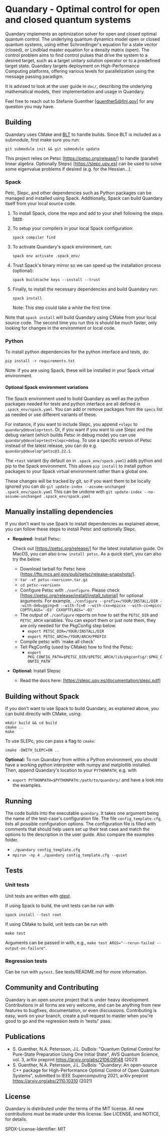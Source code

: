 # Quandary - Optimal control for open and closed quantum systems
Quandary implements an optimization solver for open and closed optimal quantum control. The underlying quantum dynamics model open or closed quantum systems, using either Schroedinger's equation for a state vector (closed), or Lindblad master equation for a density matrix (open). The control problem aims to find control pulses that drive the system to a desired target, such as a target unitary solution operator or to a predefined target state. Quandary targets deployment on High-Performance Computing platforms, offering various levels for parallelization using the message passing paradigm. 

It is advised to look at the user guide in `doc/`, describing the underlying mathematical models, their implementation and usage in Quandary. 

Feel free to reach out to Stefanie Guenther [guenther5@llnl.gov] for any question you may have. 

## Building
Quandary uses CMake and [BLT](https://github.com/LLNL/blt) to handle builds. Since BLT is included as a
submodule, first make sure you run:
```
git submodule init && git submodule update
```

This project relies on Petsc [https://petsc.org/release/] to handle (parallel) linear algebra. Optionally Slepsc [https://slepc.upv.es] can be used to solve some eigenvalue problems if desired (e.g. for the Hessian...).

### Spack
Petc, Slepc, and other dependencies such as Python packages can be managed and installed using Spack. Additionally, Spack can build Quandary itself from your local source code.

1. To install Spack, clone the repo and add to your shell following the steps [here](https://spack.readthedocs.io/en/latest/getting_started.html#installation).

2. To setup your compilers in your local Spack configuration:
   ```
   spack compiler find
   ```

3. To activate Quandary's spack environment, run:
    ```
    spack env activate .spack_env/
    ```

4. Trust Spack's binary mirror so we can speed up the installation process (optional):
    ```
    spack buildcache keys --install --trust
    ```
5. Finally, to install the necessary dependencies and build Quandary run:
    ```
    spack install
    ```
    Note: This step could take a while the first time.

Note that `spack install` will build Quandary using CMake from your local source code. The second time you run this is should be much faster, only looking for changes in the environment or local code.

### Python
To install python dependencies for the python interface and tests, do:
```
pip install -r requirements.txt
```
Note: if you are using Spack, these will be installed in your Spack virtual environment.

#### Optional Spack environment variations
The Spack environment used to build Quandary as well as the python packages needed for tests and python interface are all defined in `.spack_env/spack.yaml`. You can add or remove packages from the `specs` list as needed or use different variants of these.

For instance, if you want to include Slepc, you append `+slepc` to `quandary@develop+test`. Or, if you want if you want to use Slepc and the debug variant (which builds Petsc in debug mode) you can use `quandary@develop+test+slepc+debug`. To use a specific version of Petsc instead of the latest release, you can do e.g. `quandary@develop^petsc@3.22.1`.

The `+test` variant (by default on in `.spack_env/spack.yaml`) adds python and pip to the Spack environment. This allows `pip install` to install python packages to your Spack virtual environment rather than a global one.

These changes will be tracked by git, so if you want them to be locally ignored you can do
`git update-index --assume-unchanged .spack_env/spack.yaml`
This can be undone with
`git update-index --no-assume-unchanged .spack_env/spack.yaml`

## Manually installing dependencies
If you don't want to use Spack to install dependencies as explained above, you can follow these steps to install Petsc and optionally Slepc.

* **Required:** Install Petsc:

    Check out [https://petsc.org/release/] for the latest installation guide. On MacOS, you can also `brew install petsc`. As a quick start, you can also try the below:
    * Download tarball for Petsc here [https://ftp.mcs.anl.gov/pub/petsc/release-snapshots/].   
    * `tar -xf petsc-<version>.tar.gz`
    * `cd petsc-<version>`
    * Configure Petsc with `./configure`. Please check [https://petsc.org/release/install/install_tutorial] for optional arguments. For example, 
        `./configure --prefix=/YOUR/INSTALL/DIR --with-debugging=0 --with-fc=0 --with-cxx=mpicxx --with-cc=mpicc COPTFLAGS='-O3' CXXOPTFLAGS='-O3'`
    * The output of `./configure` reports on how to set the `PETSC_DIR` and `PETSC_ARCH` variables.
    You can export them or just note them, they are only needed for the PkgConfig step below.
        * `export PETSC_DIR=/YOUR/INSTALL/DIR`
        * `export PETSC_ARCH=/YOUR/ARCH/PREFIX`
    * Compile petsc with `make all check'
    * Tell PkgConfig (used by CMake) how to find the Petsc:
        * `export PKG_CONFIG_PATH=$PETSC_DIR/$PETSC_ARCH/lib/pkgconfig/:$PKG_CONFIG_PATH`

* **Optional:** Install Slepsc
    * Read the docs here: [https://slepc.upv.es/documentation/slepc.pdf]


## Building without Spack
If you don't want to use Spack to build Quandary, as explained above, you can build directly with CMake, using:
```
mkdir build && cd build
cmake ..
make
```
To use SLEPc, you can pass a flag to `cmake`:
```
cmake -DWITH_SLEPC=ON ..
```

**Optional:** To run Quandary from within a Python environment, you should have a working python interpreter with numpy and matplotlib installed. Then, append Quandary's location to your `PYTHONPATH`, e.g. with  
* `export PYTHONPATH=$PYTHONPATH:/path/to/quandary/`
and have a look into the examples.
 

## Running
The code builds into the executable `quandary`. It takes one argument being the name of the test-case's configuration file. The file `config_template.cfg`, lists all possible configuration options. The configuration file is filled with comments that should help users set up their test case and match the options to the description in the user guide. Also compare the examples folder.
* `./quandary config_template.cfg`
* `mpirun -np 4 ./quandary config_template.cfg --quiet`

## Tests

### Unit tests
Unit tests are written with [gtest](https://github.com/google/googletest).

If using Spack to build, the unit tests can be run with
```
spack install --test root
```

If using CMake to build, unit tests can be run with
```
make test
```
Arguments can be passed in with, e.g., `make test ARGS="--rerun-failed --output-on-failure"`.

### Regression tests
Can be run with `pytest`. See tests/README.md for more information.

## Community and Contributing

Quandary is an open source project that is under heavy development. Contributions in all forms are very welcome, and can be anything from new features to bugfixes, documentation, or even discussions. Contributing is easy, work on your branch, create a pull request to master when you're good to go and the regression tests in 'tests/' pass.

## Publications
* S. Guenther, N.A. Petersson, J.L. DuBois: "Quantum Optimal Control for Pure-State Preparation Using One Initial State", AVS Quantum Science, vol. 3, arXiv preprint <https://arxiv.org/abs/2106.09148> (2021)
* S. Guenther, N.A. Petersson, J.L. DuBois: "Quandary: An open-source C++ package for High-Performance Optimal Control of Open Quantum Systems", submitted to IEEE Supercomputing 2021, arXiv preprint <https://arxiv.org/abs/2110.10310> (2021)

## License

Quandary is distributed under the terms of the MIT license. All new contributions must be made under this license. See LICENSE, and NOTICE, for details. 

SPDX-License-Identifier: MIT
